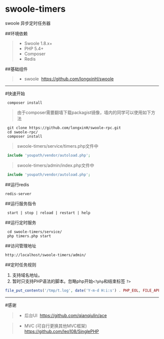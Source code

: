 # swoole-timers
swoole 异步定时任务器

##环境依赖
> * Swoole 1.8.x+
> * PHP 5.4+
> * Composer
> * Redis

##基础组件
> * swoole  <https://github.com/longxinH/swoole>

----------

#快速开始
```shell
 composer install
```
> 由于composer需要翻墙下载packagist镜像，墙内的同学可以使用如下方法
```shell
 git clone https://github.com/longxinH/swoole-rpc.git
 cd swoole-rpc/
 composer install
```
> swoole-timers/service/timers.php文件中
```php
 include 'youpath/vendor/autoload.php';
```

> swoole-timers/admin/index.php文件中
```php
 include 'youpath/vendor/autoload.php';
```

##运行redis
```shell
redis-server
```

##运行服务指令
```shell
 start | stop | reload | restart | help
```

##运行定时服务
```shell
 cd swoole-timers/service/
 php timers.php start
```

##访问管理地址
```
http://localhost/swoole-timers/admin/
```

##定时任务规则
1. 支持域名地址。
2. 暂时只支持PHP语法的脚本。忽略php开始```<?php```和结束标签 ```?>```
```php
file_put_contents('/tmp/t.log', date('Y-m-d H:i:s') . PHP_EOL, FILE_APPEND);
```

----------

#感谢

> * 后台UI  https://github.com/qianqiulin/ace

> * MVC (可自行更换其他MVC框架)  https://github.com/leo108/SinglePHP 
